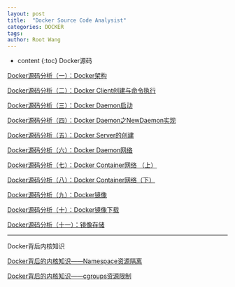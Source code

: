 ```yaml
---
layout: post
title:  "Docker Source Code Analysist"
categories: DOCKER
tags:  
author: Root Wang
---
```


* content
{:toc}
Docker源码

[ Docker源码分析（一）：Docker架构 ](http://www.infoq.com/cn/articles/docker-source-code-analysis-part1)

[ Docker源码分析（二）：Docker Client创建与命令执行 ](http://www.infoq.com/cn/articles/docker-source-code-analysis-part2)

[ Docker源码分析（三）：Docker Daemon启动 ](http://www.infoq.com/cn/articles/docker-source-code-analysis-part3)

[ Docker源码分析（四）：Docker Daemon之NewDaemon实现 ](http://www.infoq.com/cn/articles/docker-source-code-analysis-part4)

[ Docker源码分析（五）：Docker Server的创建 ](http://www.infoq.com/cn/articles/docker-source-code-analysis-part5)

[ Docker源码分析（六）：Docker Daemon网络 ](http://www.infoq.com/cn/articles/docker-source-code-analysis-part6)

[ Docker源码分析（七）：Docker Container网络 （上） ](http://www.infoq.com/cn/articles/docker-source-code-analysis-part7)

[ Docker源码分析（八）：Docker Container网络（下） ](http://www.infoq.com/cn/articles/docker-source-code-analysis-part8)

[ Docker源码分析（九）：Docker镜像 ](http://www.infoq.com/cn/articles/docker-source-code-analysis-part9)

[ Docker源码分析（十）：Docker镜像下载 ](http://www.infoq.com/cn/articles/docker-source-code-analysis-part10)

[ Docker源码分析（十一）：镜像存储 ](http://www.infoq.com/cn/articles/docker-source-code-analysis-part11)


----------------------------------------
Docker背后内核知识

[ Docker背后的内核知识——Namespace资源隔离 ](http://www.infoq.com/cn/articles/docker-kernel-knowledge-namespace-resource-isolation)

[ Docker背后的内核知识——cgroups资源限制 ](http://www.infoq.com/cn/articles/docker-kernel-knowledge-cgroups-resource-isolation)
